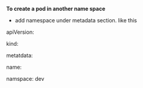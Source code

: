 **To create a pod in another name space**

 - add namespace under metadata section. like this 
 
 apiVersion:
 
 kind:
 
 metatdata: 
 
   name:
   
   namspace: dev
